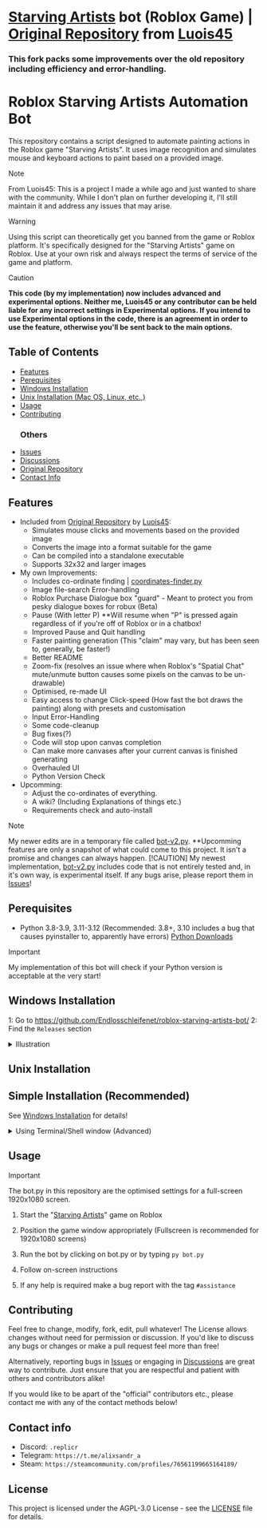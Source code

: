 # [Starving Artists](https://www.roblox.com/games/8916037983/starving-artists-DONATION-GAME) bot (Roblox Game) | [Original Repository](https://github.com/Luois45/roblox-starving-artists-bot) from [Luois45](https://github.com/Luois45) 
### This fork packs some improvements over the old repository including efficiency and error-handling.

# Roblox Starving Artists Automation Bot

This repository contains a script designed to automate painting actions in the Roblox game "Starving Artists". It uses image recognition and simulates mouse and keyboard actions to paint based on a provided image.

> [!NOTE]
> From Luois45: This is a project I made a while ago and just wanted to share with the community. While I don't plan on further developing it, I'll still maintain it and address any issues that may arise.

> [!WARNING]
> Using this script can theoretically get you banned from the game or Roblox platform. It's specifically designed for the "Starving Artists" game on Roblox. Use at your own risk and always respect the terms of service of the game and platform.

> [!CAUTION]
> **This code (by my implementation) now includes advanced and experimental options. Neither me,  Luois45 or any contributor can be held liable for any incorrect settings in Experimental options. If you intend to use Experimental options in the code, there is an agreement in order to use the feature, otherwise you'll be sent back to the main options.**

## Table of Contents
* [Features](#features)
* [Perequisites](#perequisites)
* [Windows Installation](#windows-installation)
* [Unix Installation (Mac OS, Linux, etc.,)](#unix-installation)
* [Usage](#usage)
* [Contributing](#contributing)
  ### Others
* [Issues](https://github.com/Endlosschleifenet/roblox-starving-artists-bot/issues)
* [Discussions](https://github.com/Endlosschleifenet/roblox-starving-artists-bot/discussions)
* [Original Repository](https://github.com/Luois45/roblox-starving-artists-bot)
* [Contact Info](#contact-info)

## Features
* Included from [Original Repository](https://github.com/Luois45/roblox-starving-artists-bot) by [Luois45](https://github.com/Luois45):
  * Simulates mouse clicks and movements based on the provided image
  * Converts the image into a format suitable for the game
  * Can be compiled into a standalone executable
  * Supports 32x32 and larger images
* My own Improvements:
  * Includes co-ordinate finding | [coordinates-finder.py](https://github.com/Endlosschleifenet/roblox-starving-artists-bot/blob/main/coordinates-finder.py)
  * Image file-search Error-handling
  * Roblox Purchase Dialogue box "guard" - Meant to protect you from pesky dialogue boxes for robux (Beta)
  * Pause (With letter P) **Will resume when "P" is pressed again regardless of if you're off of Roblox or in a chatbox!
  * Improved Pause and Quit handling
  * Faster painting generation (This "claim" may vary, but has been seen to, generally, be faster!)
  * Better README
  * Zoom-fix (resolves an issue where when Roblox's "Spatial Chat" mute/unmute button causes some pixels on the canvas to be un-drawable)
  * Optimised, re-made UI
  * Easy access to change Click-speed (How fast the bot draws the painting) along with presets and customisation
  * Input Error-Handling
  * Some code-cleanup
  * Bug fixes(?)
  * Code will stop upon canvas completion
  * Can make more canvases after your current canvas is finished generating
  * Overhauled UI
  * Python Version Check
* Upcomming:
  * Adjust the co-ordinates of everything.
  * A wiki? (Including Explanations of things etc.)
  * Requirements check and auto-install

> [!NOTE]
> My newer edits are in a temporary file called [bot-v2.py](https://github.com/Endlosschleifenet/roblox-starving-artists-bot/blob/main/bot-v2.py). **Upcomming features are only a snapshot of what could come to this project. It isn't a promise and changes can always happen.
> [!CAUTION]
> My newest implementation, [bot-v2.py](https://github.com/Endlosschleifenet/roblox-starving-artists-bot/blob/main/bot-v2.py) includes code that is not entirely tested and, in it's own way, is experimental itself. If any bugs arise, please report them in [Issues](https://github.com/Endlosschleifenet/roblox-starving-artists-bot/issues)!

## Perequisites

-   Python 3.8-3.9, 3.11-3.12 (Recommended: 3.8+, 3.10 includes a bug that causes pyinstaller to, apparently have errors) [Python Downloads](https://www.python.org/downloads/)

> [!IMPORTANT]
> My implementation of this bot will check if your Python version is acceptable at the very start!

## Windows Installation

1: Go to https://github.com/Endlosschleifenet/roblox-starving-artists-bot/
2: Find the `Releases` section
<details>
 <summary>Illustration</summary>
 ![photo_2024-08-07_06-47-55](https://github.com/user-attachments/assets/d6e61ff1-66f5-46b5-9be4-4415aa0b352f)
3: Choose what you'd like from the release
 
</details>


## Unix Installation


  ## Simple Installation (Recommended)
  See [Windows Installation](https://github.com/your-repo/README.md#windows-installation) for details!


<details>
  <summary>Using Terminal/Shell window (Advanced)</summary>
Note: This requires your system to have git installed. Verify you have it installed by opening a shall/terminal and typing the following:
```batch
git --version
```
<details>![image](https://github.com/user-attachments/assets/386d685f-ef85-49c6-908f-11ae68b389a7)
</details>

1. Clone the repository:

```batch
git clone https://github.com/Endlosschleifenet/roblox-starving-artists-bot
```
<details>![image](https://github.com/user-attachments/assets/c39dca71-e3db-474d-84f4-fb8e9683d25e)
</details>

2. Navigate to the project directory:

```batch
cd roblox-starving-artist-bot
```

3. Install the required packages:

```batch
pip install -r requirements.txt
```
</details>
</details>

## Usage

> [!IMPORTANT]
> The bot.py in this repository are the optimised settings for a full-screen 1920x1080 screen.

1. Start the "[Starving Artists](https://www.roblox.com/games/8916037983/starving-artists-DONATION-GAME)" game on Roblox
2. Position the game window appropriately (Fullscreen is recommended for 1920x1080 screens)

3. Run the bot by clicking on bot.py or by typing `py bot.py`

4. Follow on-screen instructions

5. If any help is required make a bug report with the tag `#assistance`

## Contributing

Feel free to change, modify, fork, edit, pull whatever! The License allows changes without need for permission or discussion. If you'd like to discuss any bugs or changes or make a pull request feel more than free!

Alternatively, reporting bugs in [Issues](https://github.com/Endlosschleifenet/roblox-starving-artists-bot/issues) or engaging in [Discussions](https://github.com/Endlosschleifenet/roblox-starving-artists-bot/discussions) are great way to contribute. Just ensure that you are respectful and patient with others and contributors alike!

If you would like to be apart of the "official" contributors etc., please contact me with any of the contact methods below!

## Contact info

* Discord: `.replicr`
* Telegram: `https://t.me/alixsandr_a`
* Steam: `https://steamcommunity.com/profiles/76561199665164189/`

## License

This project is licensed under the AGPL-3.0 License - see the [LICENSE](LICENSE) file for details.
